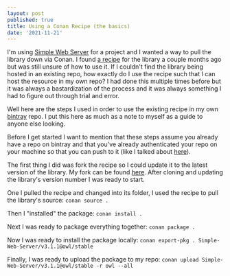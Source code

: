 ```yaml
---
layout: post
published: true
title: Using a Conan Recipe (the basics)
date: '2021-11-21'
---
```

I'm using [Simple Web Server](https://gitlab.com/eidheim/Simple-Web-Server) for a project and I wanted a way to pull the library down via Conan. I found [a recipe](https://github.com/inexorgame-obsolete/conan-simple-web-server) for the library a couple months ago but was still unsure of how to use it. If I couldn't find the library being hosted in an existing repo, how exactly do I use the recipe such that I can host the resource in my own repo? I had done this multiple times before but it was always a bastardization of the process and it was always something I had to figure out through trial and error.

Well here are the steps I used in order to use the existing recipe in my own [bintray](https://bintray.com) repo. I put this here as much as a note to myself as a guide to anyone else looking.

Before I get started I want to mention that these steps assume you already have a repo on bintray and that you've already authenticated your repo on your machine so that you can push to it (like I talked about [here](https://zethon.github.io/2019-11-06-hacking-together-a-conan-package/)). 

The first thing I did was fork the recipe so I could update it to the latest version of the library. My fork can be found [here](https://github.com/zethon/conan-simple-web-server). After cloning and updating the library's version number I was ready to start.

One I pulled the recipe and changed into its folder, I used the recipe to pull the library's source: `conan source .`

Then I "installed" the package: `conan install .`

Next I was ready to package everything together: `conan package .`

Now I was ready to install the package locally: `conan export-pkg . Simple-Web-Server/v3.1.1@owl/stable`

Finally, I was ready to upload the package to my repo: `conan upload Simple-Web-Server/v3.1.1@owl/stable -r owl --all`